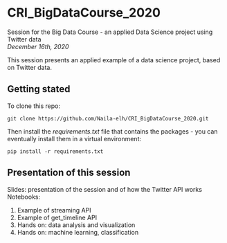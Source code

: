 # CRI_BigDataCourse_2020  
Session for the Big Data Course - an applied Data Science project using Twitter data  
*December 16th, 2020*

This session presents an applied example of a data science project, based on Twitter data.  

## Getting stated   
To clone this repo:  
```
git clone https://github.com/Naila-elh/CRI_BigDataCourse_2020.git
```

Then install the *requirements.txt* file that contains the packages - you can eventually install them in a virtual environment:
```
pip install -r requirements.txt
```

## Presentation of this session  
Slides: presentation of the session and of how the Twitter API works  
Notebooks:  
1. Example of streaming API  
2. Example of get_timeline API  
3. Hands on: data analysis and visualization  
4. Hands on: machine learning, classification
